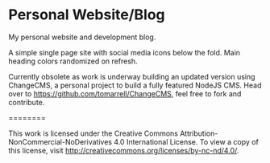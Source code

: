 Personal Website/Blog
============

My personal website and development blog.

A simple single page site with social media icons below the fold. Main heading colors randomized on refresh.

Currently obsolete as work is underway building an updated version using ChangeCMS, a personal project to build a fully featured NodeJS CMS. Head over to https://github.com/tomarrell/ChangeCMS, feel free to fork and contribute.

========

This work is licensed under the Creative Commons Attribution-NonCommercial-NoDerivatives 4.0 International License. To view a copy of this license, visit http://creativecommons.org/licenses/by-nc-nd/4.0/.

